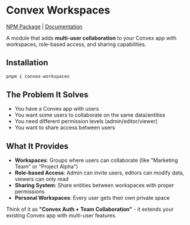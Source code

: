 # Convex Workspaces

[NPM Package](https://www.npmjs.com/package/convex-workspaces) | [Documentation](https://convex-workspaces.vercel.app)

A module that adds **multi-user collaboration** to your Convex app with workspaces, role-based access, and sharing capabilities.

## Installation

```bash
pnpm i convex-workspaces
```

## The Problem It Solves

- You have a Convex app with users
- You want some users to collaborate on the same data/entities
- You need different permission levels (admin/editor/viewer)
- You want to share access between users



## What It Provides

- **Workspaces**: Groups where users can collaborate (like "Marketing Team" or "Project Alpha")
- **Role-based Access**: Admin can invite users, editors can modify data, viewers can only read
- **Sharing System**: Share entities between workspaces with proper permissions
- **Personal Workspaces**: Every user gets their own private space

Think of it as **"Convex Auth + Team Collaboration"** - it extends your existing Convex app with multi-user features.